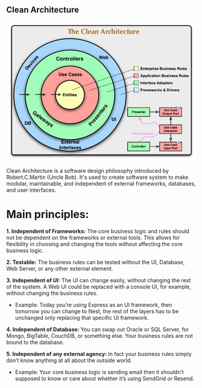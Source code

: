 ## Clean Architecture

![alt text](image.png)

Clean Architecture is a software design philosophy introduced by Robert.C.Martin (Uncle Bob). It's used to create software system to make modular, maintainable, and independent of external frameworks, databases, and user interfaces.

# Main principles:

<strong>1. Independent of Frameworks:</strong> The core business logic and rules should not be dependent on the frameworks or external tools. This allows for flexibility in choosing and changing the tools without affecting the core business logic.

<strong>2. Testable:</strong> The business rules can be tested without the UI, Database, Web Server, or any other external element.

<strong>3. Independent of UI:</strong> The UI can change easily, without changing the rest of the system. A Web UI could be replaced with a console UI, for example, without changing the business rules.

- Example: Today you’re using Express as an UI framework, then tomorrow you can change to Nest, the rest of the layers has to be unchanged only replacing that specific UI framework.

<strong>4. Independent of Database: </strong> You can swap out Oracle or SQL Server, for Mongo, BigTable, CouchDB, or something else. Your business rules are not bound to the database.

<strong>5. Independent of any external agency:</strong> In fact your business rules simply don’t know anything at all about the outside world.

- Example: Your core business logic is sending email then it shouldn’t supposed to know or care about whether it’s using SendGrid or Resend.
